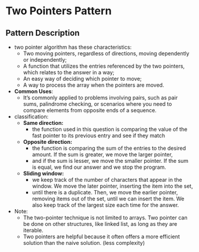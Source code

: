 # Two Pointers Pattern

## Pattern Description
- two pointer algorithm has these characteristics:
  - Two moving pointers, regardless of directions, moving dependently or independently; 
  - A function that utilizes the entries referenced by the two pointers, which relates to the answer in a way;
  - An easy way of deciding which pointer to move; 
  - A way to process the array when the pointers are moved.
- **Common Uses**: 
  - It’s commonly applied to problems involving pairs, such as pair sums, palindrome checking, or scenarios where you need to compare elements from opposite ends of a sequence.
- classification:
  - **Same direction:** 
    - the function used in this question is comparing the value of the fast pointer to its previous entry and see if they match
  - **Opposite direction:**
    - the function is comparing the sum of the entries to the desired amount. If the sum is greater, we move the larger pointer, 
    - and if the sum is lesser, we move the smaller pointer. If the sum is equal, we find our answer and we stop the program.
  - **Sliding window:**
    - we keep track of the number of characters that appear in the window. We move the later pointer, inserting the item into the set, 
    - until there is a duplicate. Then, we move the earlier pointer, removing items out of the set, until we can insert the item. We also keep track of the largest size each time for the answer.
- Note:
  - The two-pointer technique is not limited to arrays. Two pointer can be done on other structures, like linked list, as long as they are iterable.
  - Two pointers are helpful because it often offers a more efficient solution than the naive solution. (less complexity)